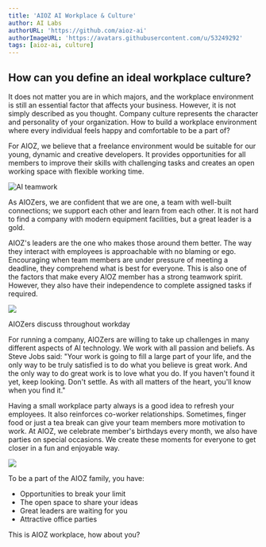 ```yaml
---
title: 'AIOZ AI Workplace & Culture'
author: AI Labs
authorURL: 'https://github.com/aioz-ai'
authorImageURL: 'https://avatars.githubusercontent.com/u/53249292'
tags: [aioz-ai, culture]
---
```


## How can you define an ideal workplace culture?
It does not matter you are in which majors, and the workplace environment is still an essential factor that affects your business. However, it is not simply described as you thought. Company culture represents the character and personality of your organization. How to build a workplace environment where every individual feels happy and comfortable to be a part of?

For AIOZ, we believe that a freelance environment would be suitable for our young, dynamic and creative developers. It provides opportunities for all members to improve their skills with challenging tasks and creates an open working space with flexible working time.

![AI teamwork](https://github.com/aioz-ai/ai-docs-cms/blob/main/content/blog/assets/2021-03-29-aioz-ai-workplace/team1.png?raw=true)
<!--truncate-->

As AIOZers, we are confident that we are one, a team with well-built connections; we support each other and learn from each other. It is not hard to find a company with modern equipment facilities, but a great leader is a gold.

AIOZ's leaders are the one who makes those around them better. The way they interact with employees is approachable with no blaming or ego. Encouraging when team members are under pressure of meeting a deadline, they comprehend what is best for everyone. This is also one of the factors that make every AIOZ member has a strong teamwork spirit. However, they also have their independence to complete assigned tasks if required.

![](https://github.com/aioz-ai/ai-docs-cms/blob/main/content/blog/assets/2021-03-29-aioz-ai-workplace/team2.png?raw=true)

AIOZers discuss throughout workday

For running a company, AIOZers are willing to take up challenges in many different aspects of AI technology. We work with all passion and beliefs. As Steve Jobs said: "Your work is going to fill a large part of your life, and the only way to be truly satisfied is to do what you believe is great work. And the only way to do great work is to love what you do. If you haven't found it yet, keep looking. Don't settle. As with all matters of the heart, you'll know when you find it."

Having a small workplace party always is a good idea to refresh your employees. It also reinforces co-worker relationships. Sometimes, finger food or just a tea break can give your team members more motivation to work. At AIOZ, we celebrate member's birthdays every month, we also have parties on special occasions. We create these moments for everyone to get closer in a fun and enjoyable way.

![](https://github.com/aioz-ai/ai-docs-cms/blob/main/content/blog/assets/2021-03-29-aioz-ai-workplace/team3.png?raw=true)

To be a part of the AIOZ family, you have:   

- Opportunities to break your limit
- The open space to share your ideas
- Great leaders are waiting for you
- Attractive office parties

This is AIOZ workplace, how about you?
